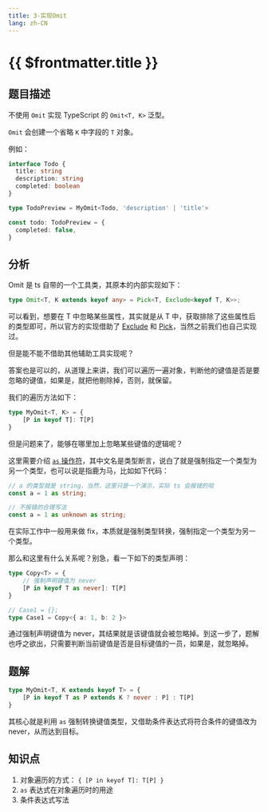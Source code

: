 ```yaml
---
title: 3-实现Omit
lang: zh-CN
---
```


# {{ $frontmatter.title }}

## 题目描述

不使用 `Omit` 实现 TypeScript 的 `Omit<T, K>` 泛型。

`Omit` 会创建一个省略 `K` 中字段的 `T` 对象。

例如：

```ts
interface Todo {
  title: string
  description: string
  completed: boolean
}

type TodoPreview = MyOmit<Todo, 'description' | 'title'>

const todo: TodoPreview = {
  completed: false,
}
```

## 分析

Omit 是 ts 自带的一个工具类，其原本的内部实现如下：

```ts
type Omit<T, K extends keyof any> = Pick<T, Exclude<keyof T, K>>;
```

可以看到，想要在 T 中忽略某些属性，其实就是从 T 中，获取排除了这些属性后的类型即可，所以官方的实现借助了 [Exclude](/easy/43-实现Exclude.md) 和 [Pick](/easy/4-实现Pick.md)，当然之前我们也自己实现过。

但是能不能不借助其他辅助工具实现呢？

答案也是可以的，从道理上来讲，我们可以遍历一遍对象，判断他的键值是否是要忽略的键值，如果是，就把他剔除掉，否则，就保留。

我们的遍历方法如下：

```ts
type MyOmit<T, K> = {
    [P in keyof T]: T[P]
}
```

但是问题来了，能够在哪里加上忽略某些键值的逻辑呢？

这里需要介绍 [`as` 操作符](https://www.typescriptlang.org/docs/handbook/2/everyday-types.html#type-assertions)，其中文名是类型断言，说白了就是强制指定一个类型为另一个类型，也可以说是指鹿为马，比如如下代码：

```ts
// a 的类型就是 string，当然，这里只是一个演示，实际 ts 会报错的哈
const a = 1 as string;

// 不报错的合理写法
const a = 1 as unknown as string;
```

在实际工作中一般用来做 fix，本质就是强制类型转换，强制指定一个类型为另一个类型。

那么和这里有什么关系呢？别急，看一下如下的类型声明：

```ts
type Copy<T> = {
    // 强制声明键值为 never
    [P in keyof T as never]: T[P]
}

// Case1 = {};
type Case1 = Copy<{ a: 1, b: 2 }>
```

通过强制声明键值为 never，其结果就是该键值就会被忽略掉。到这一步了，题解也呼之欲出，只需要判断当前键值是否是目标键值的一员，如果是，就忽略掉。

## 题解

```ts
type MyOmit<T, K extends keyof T> = {
    [P in keyof T as P extends K ? never : P] : T[P]
}
```

其核心就是利用 `as` 强制转换键值类型，又借助条件表达式将符合条件的键值改为 never，从而达到目标。

## 知识点
1. 对象遍历的方式： `{ [P in keyof T]: T[P] }`
2. `as` 表达式在对象遍历时的用途
3. 条件表达式写法



